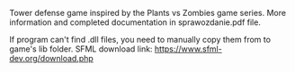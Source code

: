 Tower defense game inspired by the Plants vs Zombies game series.
More information and completed documentation in sprawozdanie.pdf file.



If program can't find .dll files, you need to manually copy them from <sfml-install-path> to game's lib folder.
SFML download link: https://www.sfml-dev.org/download.php